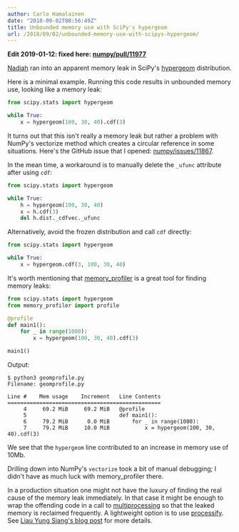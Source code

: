 ```yaml
---
author: Carlo Hamalainen
date: "2018-09-02T08:56:49Z"
title: Unbounded memory use with SciPy's hypergeom
url: /2018/09/02/unbounded-memory-use-with-scipys-hypergeom/
---
```

**Edit 2019-01-12: fixed here: [numpy/pull/11977](https://github.com/numpy/numpy/pull/11977)**

[Nadiah](https://nadiah.org/) ran into an apparent memory leak in SciPy's [hypergeom](https://docs.scipy.org/doc/scipy-1.1.0/reference/generated/scipy.stats.hypergeom.html#scipy.stats.hypergeom) distribution.

Here is a minimal example. Running this code results in unbounded memory use, looking like a memory leak:

```python
from scipy.stats import hypergeom

while True:
    x = hypergeom(100, 30, 40).cdf(3)
```

It turns out that this isn't really a memory leak but rather a problem with NumPy's vectorize method which creates a circular reference in some situations. Here's the GitHub issue that I opened: [numpy/issues/11867](https://github.com/numpy/numpy/issues/11867).

In the mean time, a workaround is to manually delete the `_ufunc` attribute after using `cdf`:

```python
from scipy.stats import hypergeom

while True:
    h = hypergeom(100, 30, 40)
    x = h.cdf(3)
    del h.dist._cdfvec._ufunc
```

Alternatively, avoid the frozen distribution and call `cdf` directly:

```python
from scipy.stats import hypergeom

while True:
    x = hypergeom.cdf(3, 100, 30, 40)
```

It's worth mentioning that [memory_profiler](https://pypi.org/project/memory_profiler/) is a great tool for finding memory leaks:

```python
from scipy.stats import hypergeom
from memory_profiler import profile

@profile
def main1():
    for _ in range(1000):
        x = hypergeom(100, 30, 40).cdf(3)

main1()
```

Output:

    $ python3 geomprofile.py 
    Filename: geomprofile.py

    Line #    Mem usage    Increment   Line Contents
    ================================================
         4     69.2 MiB     69.2 MiB   @profile
         5                             def main1():
         6     79.2 MiB      0.0 MiB       for _ in range(1000):
         7     79.2 MiB     10.0 MiB           x = hypergeom(100, 30, 40).cdf(3)

We see that the `hypergeom` line contributed to an increase in memory use of 10Mb.

Drilling down into NumPy's `vectorize` took a bit of manual debugging; I didn't have as much luck with memory_profiler there.

In a production situation one might not have the luxury of finding the real cause of the memory leak immediately. In that case it might be enough to wrap the offending code in a call to [multiprocessing](https://docs.python.org/3/library/multiprocessing.html) so that the leaked memory is reclaimed frequently. A lightweight option is to use [processify](https://gist.github.com/schlamar/2311116). See [Liau Yung Siang's blog post](https://ys-l.github.io/posts/2015/10/03/processifying-bulky-functions-in-python) for more details.
